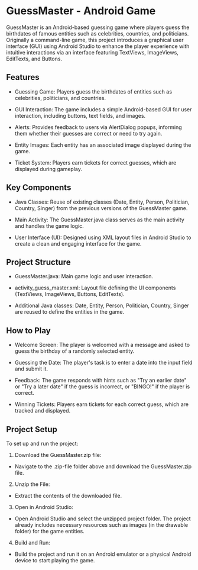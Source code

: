 
# GuessMaster - Android Game

GuessMaster is an Android-based guessing game where players guess the birthdates of famous entities such as celebrities, countries, and politicians. Originally a command-line game, this project introduces a graphical user interface (GUI) using Android Studio to enhance the player experience with intuitive interactions via an interface featuring TextViews, ImageViews, EditTexts, and Buttons.


## Features

- Guessing Game: Players guess the birthdates of entities such as celebrities, politicians, and countries.

- GUI Interaction: The game includes a simple Android-based GUI for user interaction, including buttons, text fields, and images.

- Alerts: Provides feedback to users via AlertDialog popups, informing them whether their guesses are correct or need to try again.

- Entity Images: Each entity has an associated image displayed during the game.

- Ticket System: Players earn tickets for correct guesses, which are displayed during gameplay.

## Key Components
- Java Classes: Reuse of existing classes (Date, Entity, Person, Politician, Country, Singer) from the previous versions of the GuessMaster game.

- Main Activity: The GuessMaster.java class serves as the main activity and handles the game logic.

- User Interface (UI): Designed using XML layout files in Android Studio to create a clean and engaging interface for the game.

## Project Structure
- GuessMaster.java: Main game logic and user interaction.

- activity_guess_master.xml: Layout file defining the UI components (TextViews, ImageViews, Buttons, EditTexts).

- Additional Java classes: Date, Entity, Person, Politician, Country, Singer are reused to define the entities in the game.

## How to Play
- Welcome Screen: The player is welcomed with a message and asked to guess the birthday of a randomly selected entity.

- Guessing the Date: The player's task is to enter a date into the input field and submit it.

- Feedback: The game responds with hints such as "Try an earlier date" or "Try a later date" if the guess is incorrect, or "BINGO!" if the player is correct.

- Winning Tickets: Players earn tickets for each correct guess, which are tracked and displayed.


## Project Setup
To set up and run the project:

1. Download the GuessMaster.zip file:

- Navigate to the .zip-file folder above and download the GuessMaster.zip file.

2. Unzip the File:

- Extract the contents of the downloaded file.

3. Open in Android Studio:

- Open Android Studio and select the unzipped project folder. The project already includes necessary resources such as images (in the drawable folder) for the game entities.

4. Build and Run:

- Build the project and run it on an Android emulator or a physical Android device to start playing the game.
